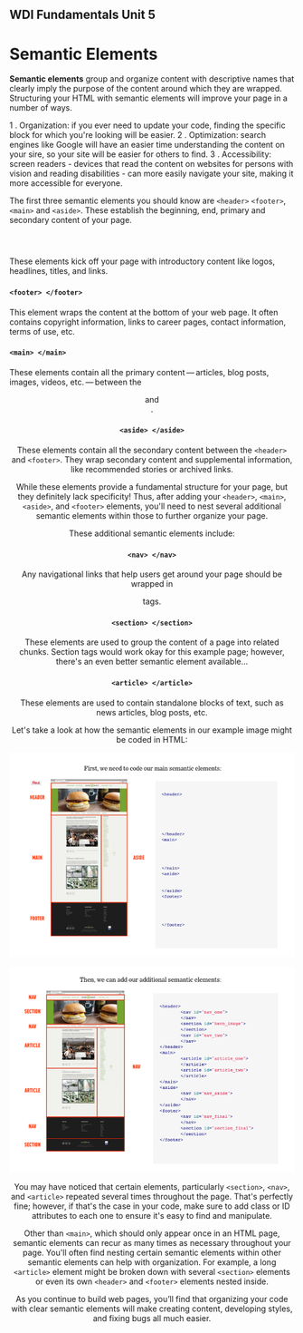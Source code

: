 **WDI Fundamentals Unit 5**
---

# Semantic Elements

**Semantic elements** group and organize content with descriptive names that clearly imply the purpose of the content around which they are wrapped. Structuring your HTML with semantic elements will improve your page in a number of ways.

1 . Organization: if you ever need to update your code, finding the specific block for which you're looking will be easier.
2 . Optimization: search engines like Google will have an easier time understanding the content on your sire, so your site will be easier for others to find.
3 . Accessibility: screen readers - devices that read the content on websites for persons with vision and reading disabilities - can more easily navigate your site, making it more accessible for everyone.

The first three semantic elements you should know are `<header>` `<footer>`, `<main>` and `<aside>`. These establish the beginning, end, primary and secondary content of your page.

<header> </header>
These elements kick off your page with introductory content like logos, headlines, titles, and links.


#### `<footer> </footer>`
This element wraps the content at the bottom of your web page. It often contains copyright information, links to career pages, contact information, terms of use, etc.

#### `<main> </main>`
These elements contain all the primary content — articles, blog posts, images, videos, etc. — between the <header> and <footer>.

#### `<aside> </aside>`
These elements contain all the secondary content between the `<header>` and `<footer>`. They wrap secondary content and supplemental information, like recommended stories or archived links.

While these elements provide a fundamental structure for your page, but they definitely lack specificity! Thus, after adding your `<header>`, `<main>`, `<aside>`, and `<footer>` elements, you'll need to nest several additional semantic elements within those to further organize your page.

These additional semantic elements include:

#### `<nav> </nav>`
Any navigational links that help users get around your page should be wrapped in <nav> tags.

#### `<section> </section>`
These elements are used to group the content of a page into related chunks. Section tags would work okay for this example page; however, there's an even better semantic element available...

#### `<article> </article>`
These elements are used to contain standalone blocks of text, such as news articles, blog posts, etc.

Let's take a look at how the semantic elements in our example image might be coded in HTML:

![](../assets/elkwebdesign/semantic2.png)

![](../assets/elkwebdesign/semantic.png)

You may have noticed that certain elements, particularly `<section>`, `<nav>`, and `<article>` repeated several times throughout the page. That's perfectly fine; however, if that's the case in your code, make sure to add class or ID attributes to each one to ensure it's easy to find and manipulate.


Other than `<main>`, which should only appear once in an HTML page, semantic elements can recur as many times as necessary throughout your page. You'll often find nesting certain semantic elements within other semantic elements can help with organization. For example, a long `<article>` element might be broken down with several `<section>` elements or even its own `<header>` and `<footer>` elements nested inside.

As you continue to build web pages, you’ll find that organizing your code with clear semantic elements will make creating content, developing styles, and fixing bugs all much easier.

